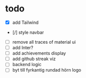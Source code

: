 # todo

- [x] add Tailwind
- [/] style navbar
- [ ] remove all traces of material ui
- [ ] add Inter?
- [ ] add achievements display
- [ ] add github streak viz
- [ ] backend logic
- [ ] byt till fyrkantig rundad hörn logo
